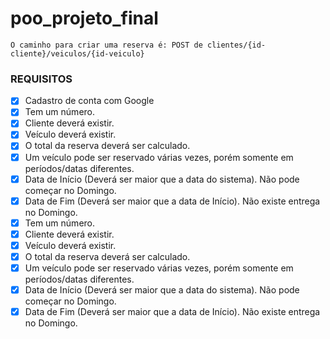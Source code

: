 # poo_projeto_final

    O caminho para criar uma reserva é: POST de clientes/{id-cliente}/veiculos/{id-veiculo}

### REQUISITOS  

- [X] Cadastro de conta com Google
- [X] Tem um número.
- [X] Cliente deverá existir.
- [X] Veículo deverá existir.
- [X] O total da reserva deverá ser calculado.
- [X] Um veículo pode ser reservado várias vezes, porém somente em períodos/datas diferentes.
- [X] Data de Início (Deverá ser maior que a data do sistema). Não pode começar no Domingo.
- [X] Data de Fim (Deverá ser maior que a data de Início). Não existe entrega no Domingo.
- [X] Tem um número.
- [X] Cliente deverá existir.
- [X] Veículo deverá existir.
- [X] O total da reserva deverá ser calculado.
- [X] Um veículo pode ser reservado várias vezes, porém somente em períodos/datas diferentes.
- [X] Data de Início (Deverá ser maior que a data do sistema). Não pode começar no Domingo.
- [X] Data de Fim (Deverá ser maior que a data de Início). Não existe entrega no Domingo.
